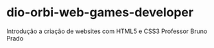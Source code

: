 # dio-orbi-web-games-developer
Introdução a criação de websites com HTML5 e CSS3
Professor Bruno Prado
